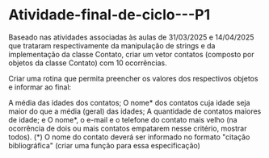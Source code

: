 # Atividade-final-de-ciclo---P1

Baseado nas atividades associadas às aulas de 31/03/2025 e 14/04/2025 que trataram respectivamente da manipulação de strings e da implementação da classe Contato, criar um vetor contatos (composto por objetos da classe Contato) com 10 ocorrências.

Criar uma rotina que permita preencher os valores dos respectivos objetos e informar ao final:

A média das idades dos contatos;
O nome* dos contatos cuja idade seja maior do que a média (geral) das idades;
A quantidade de contatos maiores de idade; e
O nome*, o e-mail e o telefone do contato mais velho (na ocorrência de dois ou mais contatos empatarem nesse critério, mostrar todos).
(*) O nome do contato deverá ser informado no formato "citação bibliográfica" (criar uma função para essa especificação)
